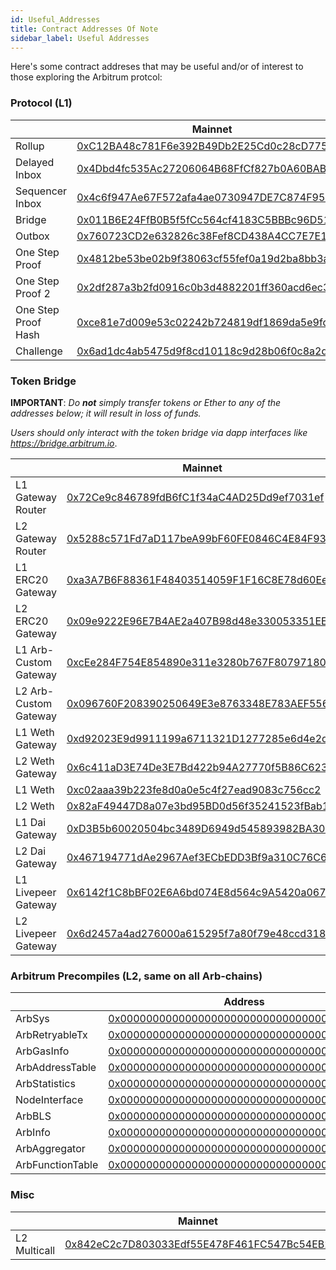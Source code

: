 ```yaml
---
id: Useful_Addresses
title: Contract Addresses Of Note
sidebar_label: Useful Addresses
---
```


Here's some contract addreses that may be useful and/or of interest to those exploring the Arbitrum protcol:

### Protocol (L1)

|                     | Mainnet                                                                                                               | Rinkeby                                                                                                                       |
| ------------------- | --------------------------------------------------------------------------------------------------------------------- | ----------------------------------------------------------------------------------------------------------------------------- |
| Rollup              | [0xC12BA48c781F6e392B49Db2E25Cd0c28cD77531A](https://etherscan.io/address/0xC12BA48c781F6e392B49Db2E25Cd0c28cD77531A) | [0xFe2c86CF40F89Fe2F726cFBBACEBae631300b50c](https://rinkeby.etherscan.io/address/0xFe2c86CF40F89Fe2F726cFBBACEBae631300b50c) |
| Delayed Inbox       | [0x4Dbd4fc535Ac27206064B68FfCf827b0A60BAB3f](https://etherscan.io/address/0x4Dbd4fc535Ac27206064B68FfCf827b0A60BAB3f) | [0x578BAde599406A8fE3d24Fd7f7211c0911F5B29e](https://rinkeby.etherscan.io/address/0x578BAde599406A8fE3d24Fd7f7211c0911F5B29e) |
| Sequencer Inbox     | [0x4c6f947Ae67F572afa4ae0730947DE7C874F95Ef](https://etherscan.io/address/0x4c6f947Ae67F572afa4ae0730947DE7C874F95Ef) | [0xe1ae39e91c5505f7f0ffc9e2bbf1f6e1122dcfa8](https://rinkeby.etherscan.io/address/0xe1ae39e91c5505f7f0ffc9e2bbf1f6e1122dcfa8) |
| Bridge              | [0x011B6E24FfB0B5f5fCc564cf4183C5BBBc96D515](https://etherscan.io/address/0x011B6E24FfB0B5f5fCc564cf4183C5BBBc96D515) | [0x9a28e783c47bbeb813f32b861a431d0776681e95](https://rinkeby.etherscan.io/address/0x9a28e783c47bbeb813f32b861a431d0776681e95) |
| Outbox              | [0x760723CD2e632826c38Fef8CD438A4CC7E7E1A40](https://etherscan.io/address/0x760723CD2e632826c38Fef8CD438A4CC7E7E1A40) | [0x2360A33905dc1c72b12d975d975F42BaBdcef9F3](https://rinkeby.etherscan.io/address/0x2360A33905dc1c72b12d975d975F42BaBdcef9F3) |
| One Step Proof      | [0x4812be53be02b9f38063cf55fef0a19d2ba8bb3a](https://etherscan.io/address/0x4812be53be02b9f38063cf55fef0a19d2ba8bb3a) | [0x6210a4eD13A487a5925EBe956b7a6E0b83325DA4](https://rinkeby.etherscan.io/address/0x6210a4eD13A487a5925EBe956b7a6E0b83325DA4) |
| One Step Proof 2    | [0x2df287a3b2fd0916c0b3d4882201ff360acd6ec3](https://etherscan.io/address/0x2df287a3b2fd0916c0b3d4882201ff360acd6ec3) | [0xb1F17484b93037d898b86E760fFA4B1E62445B8e](https://rinkeby.etherscan.io/address/0xb1F17484b93037d898b86E760fFA4B1E62445B8e) |
| One Step Proof Hash | [0xce81e7d009e53c02242b724819df1869da5e9fd8](https://etherscan.io/address/0xce81e7d009e53c02242b724819df1869da5e9fd8) | [0x0Cfb138F6Ca11D794907FA9cC01920EB93CBFF45](https://rinkeby.etherscan.io/address/0x0Cfb138F6Ca11D794907FA9cC01920EB93CBFF45) |
| Challenge           | [0x6ad1dc4ab5475d9f8cd10118c9d28b06f0c8a2d9](https://etherscan.io/address/0x6ad1dc4ab5475d9f8cd10118c9d28b06f0c8a2d9) | [0x57094dcd1F928076FaEe852EDdb933997845A4e4](https://rinkeby.etherscan.io/address/0x57094dcd1F928076FaEe852EDdb933997845A4e4) |

### Token Bridge

**IMPORTANT**: _Do **not** simply transfer tokens or Ether to any of the addresses below; it will result in loss of funds._

_Users should only interact with the token bridge via dapp interfaces like https://bridge.arbitrum.io_.

|                       | Mainnet                                                                                                               | Rinkeby                                                                                                                               |
| --------------------- | --------------------------------------------------------------------------------------------------------------------- | ------------------------------------------------------------------------------------------------------------------------------------- |
| L1 Gateway Router     | [0x72Ce9c846789fdB6fC1f34aC4AD25Dd9ef7031ef](https://etherscan.io/address/0x72Ce9c846789fdB6fC1f34aC4AD25Dd9ef7031ef) | [0x70C143928eCfFaf9F5b406f7f4fC28Dc43d68380](https://rinkeby.etherscan.io/address/0x70C143928eCfFaf9F5b406f7f4fC28Dc43d68380)         |
| L2 Gateway Router     | [0x5288c571Fd7aD117beA99bF60FE0846C4E84F933](https://arbiscan.io/address/0x5288c571Fd7aD117beA99bF60FE0846C4E84F933)  | [0x9413AD42910c1eA60c737dB5f58d1C504498a3cD](https://rinkeby-explorer.arbitrum.io/address/0x9413AD42910c1eA60c737dB5f58d1C504498a3cD) |
| L1 ERC20 Gateway      | [0xa3A7B6F88361F48403514059F1F16C8E78d60EeC](https://etherscan.io/address/0xa3A7B6F88361F48403514059F1F16C8E78d60EeC) | [0x91169Dbb45e6804743F94609De50D511C437572E](https://rinkeby.etherscan.io/address/0x91169Dbb45e6804743F94609De50D511C437572E)         |
| L2 ERC20 Gateway      | [0x09e9222E96E7B4AE2a407B98d48e330053351EEe](https://arbiscan.io/address/0x09e9222E96E7B4AE2a407B98d48e330053351EEe)  | [0x195C107F3F75c4C93Eba7d9a1312F19305d6375f](https://rinkeby-explorer.arbitrum.io/address/0x195C107F3F75c4C93Eba7d9a1312F19305d6375f) |
| L1 Arb-Custom Gateway | [0xcEe284F754E854890e311e3280b767F80797180d](https://etherscan.io/address/0xcEe284F754E854890e311e3280b767F80797180d) | [0x917dc9a69F65dC3082D518192cd3725E1Fa96cA2](https://rinkeby.etherscan.io/address/0x917dc9a69F65dC3082D518192cd3725E1Fa96cA2)         |
| L2 Arb-Custom Gateway | [0x096760F208390250649E3e8763348E783AEF5562](https://arbiscan.io/address/0x096760F208390250649E3e8763348E783AEF5562)  | [0x9b014455AcC2Fe90c52803849d0002aeEC184a06](https://arbiscan.io/address/0x9b014455AcC2Fe90c52803849d0002aeEC184a06)                  |
| L1 Weth Gateway       | [0xd92023E9d9911199a6711321D1277285e6d4e2db](https://etherscan.io/address/0xd92023E9d9911199a6711321D1277285e6d4e2db) | [0x81d1a19cf7071732D4313c75dE8DD5b8CF697eFD](https://rinkeby.etherscan.io/address/0x81d1a19cf7071732D4313c75dE8DD5b8CF697eFD)         |
| L2 Weth Gateway       | [0x6c411aD3E74De3E7Bd422b94A27770f5B86C623B](https://arbiscan.io/address/0x6c411aD3E74De3E7Bd422b94A27770f5B86C623B)  | [0xf94bc045c4E926CC0b34e8D1c41Cd7a043304ac9](https://rinkeby-explorer.arbitrum.io/address/0xf94bc045c4E926CC0b34e8D1c41Cd7a043304ac9) |
| L1 Weth               | [0xc02aaa39b223fe8d0a0e5c4f27ead9083c756cc2](https://etherscan.io/address/0xc02aaa39b223fe8d0a0e5c4f27ead9083c756cc2) | [0xc778417E063141139Fce010982780140Aa0cD5Ab](https://rinkeby.etherscan.io/address/0xc778417E063141139Fce010982780140Aa0cD5Ab)         |
| L2 Weth               | [0x82aF49447D8a07e3bd95BD0d56f35241523fBab1](https://arbiscan.io/address/0x82aF49447D8a07e3bd95BD0d56f35241523fBab1)  | [0xB47e6A5f8b33b3F17603C83a0535A9dcD7E32681](https://arbiscan.io/address/0xB47e6A5f8b33b3F17603C83a0535A9dcD7E32681)                  |
| L1 Dai Gateway        | [0xD3B5b60020504bc3489D6949d545893982BA3011](https://etherscan.io/address/0xD3B5b60020504bc3489D6949d545893982BA3011) | [0x10E6593CDda8c58a1d0f14C5164B376352a55f2F](https://rinkeby.etherscan.io/address/0x10E6593CDda8c58a1d0f14C5164B376352a55f2F)         |
| L2 Dai Gateway        | [0x467194771dAe2967Aef3ECbEDD3Bf9a310C76C65](https://arbiscan.io/address/0x467194771dAe2967Aef3ECbEDD3Bf9a310C76C65)  | [0x467194771dAe2967Aef3ECbEDD3Bf9a310C76C65](https://testnet.arbiscan.io/address/0x467194771dAe2967Aef3ECbEDD3Bf9a310C76C65)          |
| L1 Livepeer Gateway   | [0x6142f1C8bBF02E6A6bd074E8d564c9A5420a0676](https://etherscan.io/address/0x6142f1C8bBF02E6A6bd074E8d564c9A5420a0676) | [0x831C51Cd8A38C3E42D98Acd77F06BF537D29800e](https://rinkeby.etherscan.io/address/0x831C51Cd8A38C3E42D98Acd77F06BF537D29800e)         |
| L2 Livepeer Gateway   | [0x6d2457a4ad276000a615295f7a80f79e48ccd318](https://arbiscan.io/address/0x6D2457a4ad276000A615295f7A80F79E48CcD318)  | [0x7e0ba3791b23d0d577cf8d09c4fdd5821222208c](https://testnet.arbiscan.io/address/0x7e0ba3791b23d0d577cf8d09c4fdd5821222208c)          |

### Arbitrum Precompiles (L2, same on all Arb-chains)

|                  | Address                                                                                                              |
| ---------------- | -------------------------------------------------------------------------------------------------------------------- |
| ArbSys           | [0x0000000000000000000000000000000000000064](https://arbiscan.io/address/0x0000000000000000000000000000000000000064) |
| ArbRetryableTx   | [0x000000000000000000000000000000000000006E](https://arbiscan.io/address/0x000000000000000000000000000000000000006E) |
| ArbGasInfo       | [0x000000000000000000000000000000000000006C](https://arbiscan.io/address/0x000000000000000000000000000000000000006C) |
| ArbAddressTable  | [0x0000000000000000000000000000000000000066](https://arbiscan.io/address/0x0000000000000000000000000000000000000066) |
| ArbStatistics    | [0x000000000000000000000000000000000000006F](https://arbiscan.io/address/0x000000000000000000000000000000000000006F) |
| NodeInterface    | [0x00000000000000000000000000000000000000C8](https://arbiscan.io/address/0x00000000000000000000000000000000000000C8) |
| ArbBLS           | [0x0000000000000000000000000000000000000067](https://arbiscan.io/address/0x0000000000000000000000000000000000000067) |
| ArbInfo          | [0x0000000000000000000000000000000000000065](https://arbiscan.io/address/0x0000000000000000000000000000000000000065) |
| ArbAggregator    | [0x000000000000000000000000000000000000006D](https://arbiscan.io/address/0x000000000000000000000000000000000000006D) |
| ArbFunctionTable | [0x0000000000000000000000000000000000000068](https://arbiscan.io/address/0x0000000000000000000000000000000000000068) |

### Misc

|              | Mainnet                                                                                                              | Rinkeby                                                                                                                               |
| ------------ | -------------------------------------------------------------------------------------------------------------------- | ------------------------------------------------------------------------------------------------------------------------------------- |
| L2 Multicall | [0x842eC2c7D803033Edf55E478F461FC547Bc54EB2](https://arbiscan.io/address/0x842eC2c7D803033Edf55E478F461FC547Bc54EB2) | [0x5D6e06d3E154C5DBEC91317f0d04AE03AB49A273](https://rinkeby-explorer.arbitrum.io/address/0x5D6e06d3E154C5DBEC91317f0d04AE03AB49A273) |
